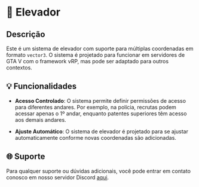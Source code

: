 # 🏢 Elevador

## Descrição
Este é um sistema de elevador com suporte para múltiplas coordenadas em formato `vector3`. O sistema é projetado para funcionar em servidores de GTA V com o framework vRP, mas pode ser adaptado para outros contextos.


## 💡 Funcionalidades
- **Acesso Controlado**: O sistema permite definir permissões de acesso para diferentes andares. Por exemplo, na polícia, recrutas podem acessar apenas o 1º andar, enquanto patentes superiores têm acesso aos demais andares.

- **Ajuste Automático**: O sistema de elevador é projetado para se ajustar automaticamente conforme novas coordenadas são adicionadas.

## 🌐 Suporte
Para qualquer suporte ou dúvidas adicionais, você pode entrar em contato conosco em nosso servidor Discord [aqui](https://discord.gg/aeGaqs4EbG).
